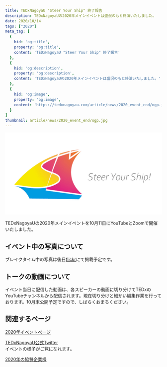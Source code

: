 ```yaml
---
title: TEDxNagoyaU "Steer Your Ship" 終了報告
description: TEDxNagoyaUの2020年メインイベントは盛況のもと終演いたしました。
date: 2020/10/14
tags: ["2020"]
meta_tag: [
  {
    hid: 'og:title',
    property: 'og:title',
    content: 'TEDxNagoyaU "Steer Your Ship" 終了報告'
  },
  {
    hid: 'og:description',
    property: 'og:description',
    content: 'TEDxNagoyaUの2020年メインイベントは盛況のもと終演いたしました。'
  },
  {
    hid: 'og:image',
    property: 'og:image',
    content: 'https://tedxnagoyau.com/article/news/2020_event_end/ogp.jpg'
  }
]
thumbnail: article/news/2020_event_end/ogp.jpg
---
```


![キービジュアル](article/news/2020_event_end/ogp.jpg)

TEDxNagoyaUの2020年メインイベントを10月11日にYouTubeとZoomで開催いたしました。
<!-- YouTube最大同時接続数は119人と、過去最高の参加者数を記録しました。-->
<!-- ブレイクタイムへの総参加者数は～人 -->

## イベント中の写真について
ブレイクタイム中の写真は後日[flickr](https://www.flickr.com/photos/111282963@N07/)にて掲載予定です。

## トークの動画について
イベント当日に配信した動画は、各スピーカーの動画に切り分けてTEDxのYouTubeチャンネルから配信されます。現在切り分けと細かい編集作業を行っております。10月末公開予定ですので、しばらくおまちください。

## 関連するページ
[2020年イベントページ](/events/2020)

[TEDxNagoyaU公式Twitter](https://twitter.com/TEDxNagoyaU)  
イベントの様子がご覧になれます。

[2020年の協賛企業様](/partners/2020)
